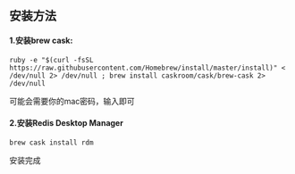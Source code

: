 ## 安装方法

#### 1.安装brew cask: 
```
ruby -e "$(curl -fsSL https://raw.githubusercontent.com/Homebrew/install/master/install)" < /dev/null 2> /dev/null ; brew install caskroom/cask/brew-cask 2> /dev/null
```
可能会需要你的mac密码，输入即可

#### 2.安装Redis Desktop Manager
```
brew cask install rdm
```

安装完成
